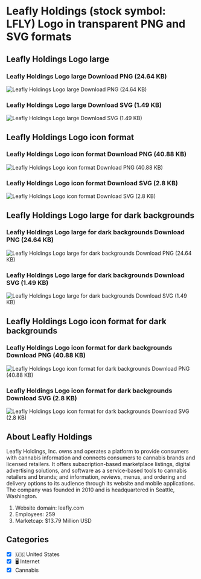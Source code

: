 # Leafly Holdings (stock symbol: LFLY) Logo in transparent PNG and SVG formats

## Leafly Holdings Logo large

### Leafly Holdings Logo large Download PNG (24.64 KB)

![Leafly Holdings Logo large Download PNG (24.64 KB)](/img/orig/LFLY_BIG-85e2d99c.png)

### Leafly Holdings Logo large Download SVG (1.49 KB)

![Leafly Holdings Logo large Download SVG (1.49 KB)](/img/orig/LFLY_BIG-9d39f1ce.svg)

## Leafly Holdings Logo icon format

### Leafly Holdings Logo icon format Download PNG (40.88 KB)

![Leafly Holdings Logo icon format Download PNG (40.88 KB)](/img/orig/LFLY-e243e87c.png)

### Leafly Holdings Logo icon format Download SVG (2.8 KB)

![Leafly Holdings Logo icon format Download SVG (2.8 KB)](/img/orig/LFLY-234e9c2c.svg)

## Leafly Holdings Logo large for dark backgrounds

### Leafly Holdings Logo large for dark backgrounds Download PNG (24.64 KB)

![Leafly Holdings Logo large for dark backgrounds Download PNG (24.64 KB)](/img/orig/LFLY_BIG.D-9aeab118.png)

### Leafly Holdings Logo large for dark backgrounds Download SVG (1.49 KB)

![Leafly Holdings Logo large for dark backgrounds Download SVG (1.49 KB)](/img/orig/LFLY_BIG.D-dcf1e7e2.svg)

## Leafly Holdings Logo icon format for dark backgrounds

### Leafly Holdings Logo icon format for dark backgrounds Download PNG (40.88 KB)

![Leafly Holdings Logo icon format for dark backgrounds Download PNG (40.88 KB)](/img/orig/LFLY.D-25b28f57.png)

### Leafly Holdings Logo icon format for dark backgrounds Download SVG (2.8 KB)

![Leafly Holdings Logo icon format for dark backgrounds Download SVG (2.8 KB)](/img/orig/LFLY.D-8fc76cb6.svg)

## About Leafly Holdings

Leafly Holdings, Inc. owns and operates a platform to provide consumers with cannabis information and connects consumers to cannabis brands and licensed retailers. It offers subscription-based marketplace listings, digital advertising solutions, and software as a service-based tools to cannabis retailers and brands; and information, reviews, menus, and ordering and delivery options to its audience through its website and mobile applications. The company was founded in 2010 and is headquartered in Seattle, Washington.

1. Website domain: leafly.com
2. Employees: 259
3. Marketcap: $13.79 Million USD


## Categories
- [x] 🇺🇸 United States
- [x] 🖥️ Internet
- [x] Cannabis
